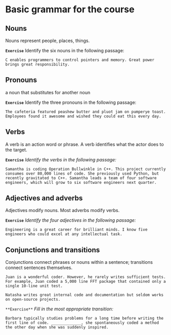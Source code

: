 # Basic grammar for the course 
## Nouns 
Nouns represent people, places, things.

**`Exercise`** 
Identify the six nouns in the following passage:

`C enables programmers to control pointers and memory. Great power brings great responsibility.
`
## Pronouns
a noun that substitutes for another noun

**`Exercise`** 
Identify the three pronouns in the following passage:

`The cafeteria featured peashew butter and pluot jam on pumperye toast. Employees found it awesome and wished they could eat this every day.`

## Verbs
A verb is an action word or phrase.
A verb identifies what the actor does to the target.

**`Exercise`** *Identify the verbs in the following passage:*

`Samantha is coding Operation Bullwinkle in C++. This project currently consumes over 80,000 lines of code. She previously used Python, but recently gravitated to C++. Samantha leads a team of four software engineers, which will grow to six software engineers next quarter.`

## Adjectives and adverbs
Adjectives modify nouns.
Most adverbs modify verbs.

**`Exercise`** *Identify the four adjectives in the following passage:*

`
Engineering is a great career for brilliant minds. I know five engineers who could excel at any intellectual task.
`

## Conjunctions and transitions
Conjunctions connect phrases or nouns within a sentence; transitions connect sentences themselves.

`
Juan is a wonderful coder. However, he rarely writes sufficient tests. For example, Juan coded a 5,000 line FFT package that contained only a single 10-line unit test.
`

`
Natasha writes great internal code and documentation but seldom works on open-source projects.
`

`**Exercise**`
*Fill in the most appropriate transition:*

`
Barbara typically studies problems for a long time before writing the first line of code. _____________, she spontaneously coded a method the other day when she was suddenly inspired.
`
